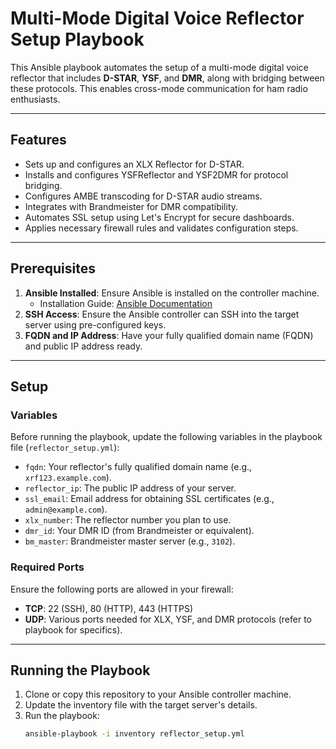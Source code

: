 # Multi-Mode Digital Voice Reflector Setup Playbook

This Ansible playbook automates the setup of a multi-mode digital voice reflector that includes **D-STAR**, **YSF**, and **DMR**, along with bridging between these protocols. This enables cross-mode communication for ham radio enthusiasts.

---

## Features
- Sets up and configures an XLX Reflector for D-STAR.
- Installs and configures YSFReflector and YSF2DMR for protocol bridging.
- Configures AMBE transcoding for D-STAR audio streams.
- Integrates with Brandmeister for DMR compatibility.
- Automates SSL setup using Let's Encrypt for secure dashboards.
- Applies necessary firewall rules and validates configuration steps.

---

## Prerequisites
1. **Ansible Installed**: Ensure Ansible is installed on the controller machine.
   - Installation Guide: [Ansible Documentation](https://docs.ansible.com/ansible/latest/installation_guide/index.html)
2. **SSH Access**: Ensure the Ansible controller can SSH into the target server using pre-configured keys.
3. **FQDN and IP Address**: Have your fully qualified domain name (FQDN) and public IP address ready.

---

## Setup
### Variables
Before running the playbook, update the following variables in the playbook file (`reflector_setup.yml`):

- `fqdn`: Your reflector's fully qualified domain name (e.g., `xrf123.example.com`).
- `reflector_ip`: The public IP address of your server.
- `ssl_email`: Email address for obtaining SSL certificates (e.g., `admin@example.com`).
- `xlx_number`: The reflector number you plan to use.
- `dmr_id`: Your DMR ID (from Brandmeister or equivalent).
- `bm_master`: Brandmeister master server (e.g., `3102`).

### Required Ports
Ensure the following ports are allowed in your firewall:
- **TCP**: 22 (SSH), 80 (HTTP), 443 (HTTPS)
- **UDP**: Various ports needed for XLX, YSF, and DMR protocols (refer to playbook for specifics).

---

## Running the Playbook
1. Clone or copy this repository to your Ansible controller machine.
2. Update the inventory file with the target server's details.
3. Run the playbook:
   ```bash
   ansible-playbook -i inventory reflector_setup.yml
```
